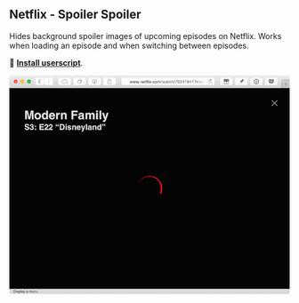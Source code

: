 ## Netflix - Spoiler Spoiler

Hides background spoiler images of upcoming episodes on Netflix. Works when loading an episode and when switching between episodes.

🚀 **[Install userscript](https://github.com/arthurhammer/userscripts/raw/master/Netflix_SpoilerSpoiler/netflix_spoiler-spoiler.user.js)**.

![Screenshot](screenshot.png)

